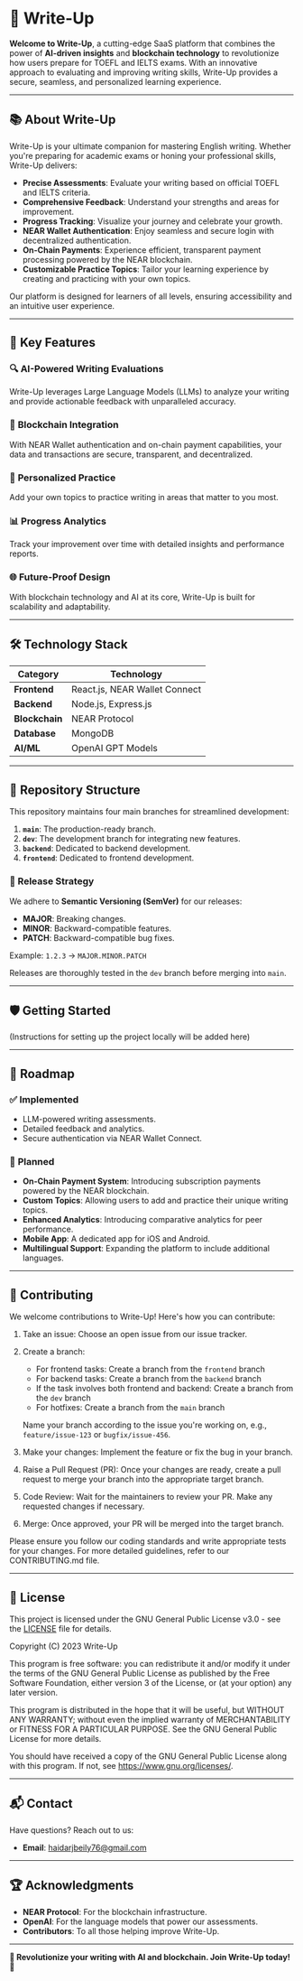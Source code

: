 # 🚀 Write-Up

**Welcome to Write-Up**, a cutting-edge SaaS platform that combines the power of **AI-driven insights** and **blockchain technology** to revolutionize how users prepare for TOEFL and IELTS exams. With an innovative approach to evaluating and improving writing skills, Write-Up provides a secure, seamless, and personalized learning experience.

---

## 📚 About Write-Up

Write-Up is your ultimate companion for mastering English writing. Whether you're preparing for academic exams or honing your professional skills, Write-Up delivers:

- **Precise Assessments**: Evaluate your writing based on official TOEFL and IELTS criteria.
- **Comprehensive Feedback**: Understand your strengths and areas for improvement.
- **Progress Tracking**: Visualize your journey and celebrate your growth.
- **NEAR Wallet Authentication**: Enjoy seamless and secure login with decentralized authentication.
- **On-Chain Payments**: Experience efficient, transparent payment processing powered by the NEAR blockchain.
- **Customizable Practice Topics**: Tailor your learning experience by creating and practicing with your own topics.

Our platform is designed for learners of all levels, ensuring accessibility and an intuitive user experience.

---

## 🌟 Key Features

### 🔍 **AI-Powered Writing Evaluations**

Write-Up leverages Large Language Models (LLMs) to analyze your writing and provide actionable feedback with unparalleled accuracy.

### 🔐 **Blockchain Integration**

With NEAR Wallet authentication and on-chain payment capabilities, your data and transactions are secure, transparent, and decentralized.

### 📝 **Personalized Practice**

Add your own topics to practice writing in areas that matter to you most.

### 📊 **Progress Analytics**

Track your improvement over time with detailed insights and performance reports.

### 🌐 **Future-Proof Design**

With blockchain technology and AI at its core, Write-Up is built for scalability and adaptability.

---

## 🛠️ Technology Stack

| **Category** | **Technology** |
| --- | --- |
| **Frontend** | React.js, NEAR Wallet Connect |
| **Backend** | Node.js, Express.js |
| **Blockchain** | NEAR Protocol |
| **Database** | MongoDB |
| **AI/ML** | OpenAI GPT Models |

---

## 📂 Repository Structure

This repository maintains four main branches for streamlined development:

1. **`main`**: The production-ready branch.
2. **`dev`**: The development branch for integrating new features.
3. **`backend`**: Dedicated to backend development.
4. **`frontend`**: Dedicated to frontend development.

### 🚦 Release Strategy

We adhere to **Semantic Versioning (SemVer)** for our releases:

- **MAJOR**: Breaking changes.
- **MINOR**: Backward-compatible features.
- **PATCH**: Backward-compatible bug fixes.

Example: `1.2.3` → `MAJOR.MINOR.PATCH`

Releases are thoroughly tested in the `dev` branch before merging into `main`.

---

## 🛡️ Getting Started

(Instructions for setting up the project locally will be added here)

---

## 🧩 Roadmap

### ✅ **Implemented**

- LLM-powered writing assessments.
- Detailed feedback and analytics.
- Secure authentication via NEAR Wallet Connect.

### 🚀 **Planned**

- **On-Chain Payment System**: Introducing subscription payments powered by the NEAR blockchain.
- **Custom Topics**: Allowing users to add and practice their unique writing topics.
- **Enhanced Analytics**: Introducing comparative analytics for peer performance.
- **Mobile App**: A dedicated app for iOS and Android.
- **Multilingual Support**: Expanding the platform to include additional languages.

---

## 🤝 Contributing

We welcome contributions to Write-Up! Here's how you can contribute:

1. Take an issue: Choose an open issue from our issue tracker.

2. Create a branch:
   - For frontend tasks: Create a branch from the `frontend` branch
   - For backend tasks: Create a branch from the `backend` branch
   - If the task involves both frontend and backend: Create a branch from the `dev` branch
   - For hotfixes: Create a branch from the `main` branch

   Name your branch according to the issue you're working on, e.g., `feature/issue-123` or `bugfix/issue-456`.

3. Make your changes: Implement the feature or fix the bug in your branch.

4. Raise a Pull Request (PR): Once your changes are ready, create a pull request to merge your branch into the appropriate target branch.

5. Code Review: Wait for the maintainers to review your PR. Make any requested changes if necessary.

6. Merge: Once approved, your PR will be merged into the target branch.

Please ensure you follow our coding standards and write appropriate tests for your changes. For more detailed guidelines, refer to our CONTRIBUTING.md file.

---

## 📝 License

This project is licensed under the GNU General Public License v3.0 - see the [LICENSE](LICENSE) file for details.

Copyright (C) 2023 Write-Up

This program is free software: you can redistribute it and/or modify
it under the terms of the GNU General Public License as published by
the Free Software Foundation, either version 3 of the License, or
(at your option) any later version.

This program is distributed in the hope that it will be useful,
but WITHOUT ANY WARRANTY; without even the implied warranty of
MERCHANTABILITY or FITNESS FOR A PARTICULAR PURPOSE.  See the
GNU General Public License for more details.

You should have received a copy of the GNU General Public License
along with this program.  If not, see <https://www.gnu.org/licenses/>.

---

## 📬 Contact

Have questions? Reach out to us:

- **Email**: haidarjbeily76@gmail.com

---

## 🏆 Acknowledgments

- **NEAR Protocol**: For the blockchain infrastructure.
- **OpenAI**: For the language models that power our assessments.
- **Contributors**: To all those helping improve Write-Up.

---

**🌟 Revolutionize your writing with AI and blockchain. Join Write-Up today! 🌟**
